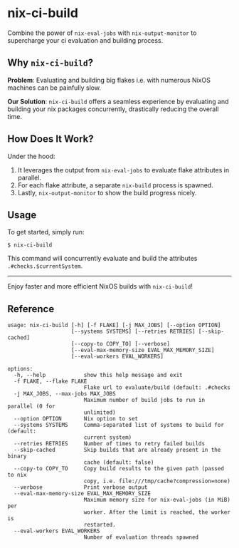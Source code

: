 # nix-ci-build

Combine the power of `nix-eval-jobs` with `nix-output-monitor` to supercharge your ci evaluation and building process.

## Why `nix-ci-build`?

**Problem**: Evaluating and building big flakes i.e. with numerous NixOS machines can be painfully slow.

**Our Solution**: `nix-ci-build` offers a seamless experience by evaluating and building your nix packages concurrently, drastically reducing the overall time.

## How Does It Work?

Under the hood:
1. It leverages the output from `nix-eval-jobs` to evaluate flake attributes in parallel.
2. For each flake attribute, a separate `nix-build` process is spawned.
3. Lastly, `nix-output-monitor` to show the build progress nicely.

## Usage

To get started, simply run:

```console
$ nix-ci-build
```

This command will concurrently evaluate and build the attributes `.#checks.$currentSystem`.

---

Enjoy faster and more efficient NixOS builds with `nix-ci-build`!

## Reference

```console
usage: nix-ci-build [-h] [-f FLAKE] [-j MAX_JOBS] [--option OPTION]
                    [--systems SYSTEMS] [--retries RETRIES] [--skip-cached]
                    [--copy-to COPY_TO] [--verbose]
                    [--eval-max-memory-size EVAL_MAX_MEMORY_SIZE]
                    [--eval-workers EVAL_WORKERS]

options:
  -h, --help            show this help message and exit
  -f FLAKE, --flake FLAKE
                        Flake url to evaluate/build (default: .#checks
  -j MAX_JOBS, --max-jobs MAX_JOBS
                        Maximum number of build jobs to run in parallel (0 for
                        unlimited)
  --option OPTION       Nix option to set
  --systems SYSTEMS     Comma-separated list of systems to build for (default:
                        current system)
  --retries RETRIES     Number of times to retry failed builds
  --skip-cached         Skip builds that are already present in the binary
                        cache (default: false)
  --copy-to COPY_TO     Copy build results to the given path (passed to nix
                        copy, i.e. file:///tmp/cache?compression=none)
  --verbose             Print verbose output
  --eval-max-memory-size EVAL_MAX_MEMORY_SIZE
                        Maximum memory size for nix-eval-jobs (in MiB) per
                        worker. After the limit is reached, the worker is
                        restarted.
  --eval-workers EVAL_WORKERS
                        Number of evaluation threads spawned
```

